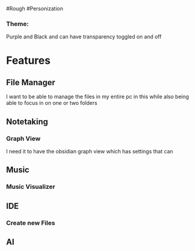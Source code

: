 #Rough #Personization 

### Theme:
Purple and Black and can have transparency toggled on and off 

# Features 

## File Manager 

I want to be able to manage the files in my entire pc in this while also being able to focus in on one or two folders 

## Notetaking 



### Graph View 
I need it to have the obsidian graph view which has settings that can 

## Music 

### Music Visualizer 

## IDE 

### Create new Files 

## AI 

